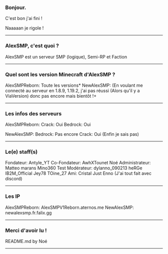 ### Bonjour.
C'est bon j'ai fini !


Naaaaan je rigole !

--------------------------------------------------

### AlexSMP, c'est quoi ?
AlexSMP est un serveur SMP (logique), Semi-RP et Faction

--------------------------------------------------

### Quel sont les version Minecraft d'AlexSMP ?
AlexSMPReborn: Toute les versions*
NewAlexSMP: (En voulant me connecté au serveur en 1.8.9, 1.19.2, j'ai pas réussi (Alors qu'il y a ViaVersion) donc pas encore mais bientôt !+

--------------------------------------------------

### Les infos des serveurs
AlexSMPReborn:
  Crack: Oui
  Bedrock: Oui

NewAlexSMP:
  Bedrock: Pas encore
  Crack: Oui (Enfin je sais pas)

--------------------------------------------------

### Le(e) staff(s)
Fondateur:
  Antyle_YT
Co-Fondateur:
  AwhXTounet
  Noé
Administrateur:
  Matteo marans
  Mino360
  Test
Modérateur:
  dylanno_090213
  heRGe
  IB2M_Official
  Jey78
  TOine_27
Ami:
  Cristal
  Just Enno
(J'ai tout fait avec discord)

--------------------------------------------------

### Les IP
AlexSMPReborn: AlexSMPV1Reborn.aternos.me
NewAlexSMP: newalexsmp.fr.falix.gg

--------------------------------------------------

### Merci d'avoir lu !
README.md by Noé

--------------------------------------------------
